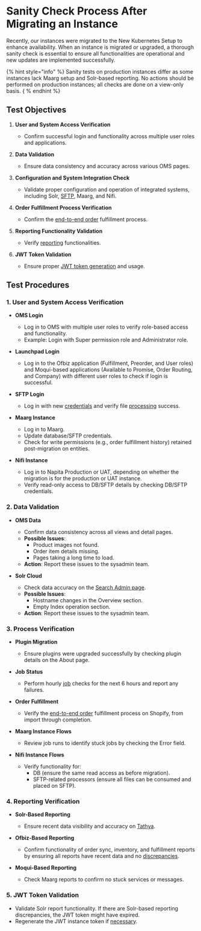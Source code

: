 # Sanity Check Process After Migrating an Instance

Recently, our instances were migrated to the New Kubernetes Setup to enhance availability. When an instance is migrated or upgraded, a thorough sanity check is essential to ensure all functionalities are operational and new updates are implemented successfully.

{% hint style="info" %} Sanity tests on production instances differ as some instances lack Maarg setup and Solr-based reporting. 
No actions should be performed on production instances; all checks are done on a view-only basis. { % endhint %}


## Test Objectives

1. **User and System Access Verification**
   - Confirm successful login and functionality across multiple user roles and applications.

2. **Data Validation**
   - Ensure data consistency and accuracy across various OMS pages.

3. **Configuration and System Integration Check**
   - Validate proper configuration and operation of integrated systems, including Solr, [SFTP](https://docs.hotwax.co/documents/system-admins/initial-setup/configure-sftp), Maarg, and Nifi.

4. **Order Fulfillment Process Verification**
   - Confirm the [end-to-end order](https://docs.hotwax.co/everything/guidlines/order-flow) fulfillment process.

5. **Reporting Functionality Validation**
   - Verify [reporting](https://docs.hotwax.co/everything/tathya/data-discrepancies) functionalities.

6. **JWT Token Validation**
   - Ensure proper [JWT token generation](https://docs.hotwax.co/documents/learn-shopify/setup-shopify/shopifyintegration) and usage.


## Test Procedures

### 1. User and System Access Verification
- **OMS Login**
  - Log in to OMS with multiple user roles to verify role-based access and functionality.
  - Example: Login with Super permission role and Administrator role.

- **Launchpad Login**
  - Log in to the Ofbiz application (Fulfillment, Preorder, and User roles) and Moqui-based applications (Available to Promise, Order Routing, and Company) with different user roles to check if login is successful.

- **SFTP Login**
  - Log in with new [credentials](https://docs.hotwax.co/documents/system-admins/initial-setup/configure-sftp) and verify file [processing](https://docs.hotwax.co/everything/napita/view-and-manage-processors) success.

- **Maarg Instance**
  - Log in to Maarg.
  - Update database/SFTP credentials.
  - Check for write permissions (e.g., order fulfillment history) retained post-migration on entities.

- **Nifi Instance**
  - Log in to Napita Production or UAT, depending on whether the migration is for the production or UAT instance.
  - Verify read-only access to DB/SFTP details by checking DB/SFTP credentials.


### 2. Data Validation
- **OMS Data**
  - Confirm data consistency across all views and detail pages.
  - **Possible Issues**: 
    - Product images not found.
    - Order item details missing.
    - Pages taking a long time to load.
  - **Action**: Report these issues to the sysadmin team.

- **Solr Cloud**
  - Check data accuracy on the [Search Admin page](https://docs.hotwax.co/documents/system-admins/administration/search-admin#overview-section).
  - **Possible Issues**: 
    - Hostname changes in the Overview section.
    - Empty Index operation section.
  - **Action**: Report these issues to the sysadmin team.


### 3. Process Verification
- **Plugin Migration**
  - Ensure plugins were upgraded successfully by checking plugin details on the About page.

- **Job Status**
  - Perform hourly [job](https://docs.hotwax.co/everything/guidlines/system-monitoring-guide#id-2.-job-monitoring) checks for the next 6 hours and report any failures.

- **Order Fulfillment**
  - Verify the [end-to-end order](https://docs.hotwax.co/everything/guidlines/order-flow) fulfillment process on Shopify, from import through completion.

- **Maarg Instance Flows**
  - Review job runs to identify stuck jobs by checking the Error field.

- **Nifi Instance Flows**
  - Verify functionality for:
    - DB (ensure the same read access as before migration).
    - SFTP-related processors (ensure all files can be consumed and placed on SFTP).


### 4. Reporting Verification
- **Solr-Based Reporting**
  - Ensure recent data visibility and accuracy on [Tathya](https://docs.hotwax.co/everything/tathya/data-discrepancies).

- **Ofbiz-Based Reporting**
  - Confirm functionality of order sync, inventory, and fulfillment reports by ensuring all reports have recent data and no [discrepancies](https://docs.hotwax.co/everything/tathya/data-discrepancies).

- **Moqui-Based Reporting**
  - Check Maarg reports to confirm no stuck services or messages.

### 5. JWT Token Validation
- Validate Solr report functionality. If there are Solr-based reporting discrepancies, the JWT token might have expired.
- Regenerate the JWT instance token if [necessary](https://docs.hotwax.co/documents/learn-shopify/setup-shopify/shopifyintegration).

